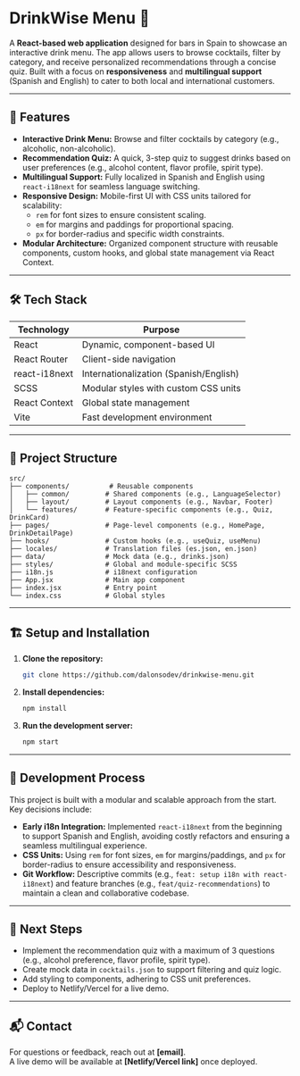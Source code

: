 # DrinkWise Menu 🍹

A **React-based web application** designed for bars in Spain to showcase an interactive drink menu. The app allows users to browse cocktails, filter by category, and receive personalized recommendations through a concise quiz. Built with a focus on **responsiveness** and **multilingual support** (Spanish and English) to cater to both local and international customers.

---

## 🚀 Features

- **Interactive Drink Menu:** Browse and filter cocktails by category (e.g., alcoholic, non-alcoholic).
- **Recommendation Quiz:** A quick, 3-step quiz to suggest drinks based on user preferences (e.g., alcohol content, flavor profile, spirit type).
- **Multilingual Support:** Fully localized in Spanish and English using `react-i18next` for seamless language switching.
- **Responsive Design:** Mobile-first UI with CSS units tailored for scalability:
   - `rem` for font sizes to ensure consistent scaling.
   - `em` for margins and paddings for proportional spacing.
   - `px` for border-radius and specific width constraints.
- **Modular Architecture:** Organized component structure with reusable components, custom hooks, and global state management via React Context.

---

## 🛠️ Tech Stack

| Technology      | Purpose                                      |
|-----------------|----------------------------------------------|
| React           | Dynamic, component-based UI                  |
| React Router    | Client-side navigation                       |
| react-i18next   | Internationalization (Spanish/English)       |
| SCSS            | Modular styles with custom CSS units         |
| React Context   | Global state management                      |
| Vite            | Fast development environment                 |

---

## 📂 Project Structure

```
src/
├── components/          # Reusable components
│   ├── common/         # Shared components (e.g., LanguageSelector)
│   ├── layout/         # Layout components (e.g., Navbar, Footer)
│   └── features/       # Feature-specific components (e.g., Quiz, DrinkCard)
├── pages/              # Page-level components (e.g., HomePage, DrinkDetailPage)
├── hooks/              # Custom hooks (e.g., useQuiz, useMenu)
├── locales/            # Translation files (es.json, en.json)
├── data/               # Mock data (e.g., drinks.json)
├── styles/             # Global and module-specific SCSS
├── i18n.js             # i18next configuration
├── App.jsx             # Main app component
├── index.jsx           # Entry point
└── index.css           # Global styles
```

---

## 🏗️ Setup and Installation

1. **Clone the repository:**
    ```bash
    git clone https://github.com/dalonsodev/drinkwise-menu.git
    ```

2. **Install dependencies:**
    ```bash
    npm install
    ```

3. **Run the development server:**
    ```bash
    npm start
    ```

---

## 🔄 Development Process

This project is built with a modular and scalable approach from the start. Key decisions include:

- **Early i18n Integration:** Implemented `react-i18next` from the beginning to support Spanish and English, avoiding costly refactors and ensuring a seamless multilingual experience.
- **CSS Units:** Using `rem` for font sizes, `em` for margins/paddings, and `px` for border-radius to ensure accessibility and responsiveness.
- **Git Workflow:** Descriptive commits (e.g., `feat: setup i18n with react-i18next`) and feature branches (e.g., `feat/quiz-recommendations`) to maintain a clean and collaborative codebase.

---

## 📅 Next Steps

- Implement the recommendation quiz with a maximum of 3 questions (e.g., alcohol preference, flavor profile, spirit type).
- Create mock data in `cocktails.json` to support filtering and quiz logic.
- Add styling to components, adhering to CSS unit preferences.
- Deploy to Netlify/Vercel for a live demo.

---

## 📬 Contact

For questions or feedback, reach out at **[email]**.  
A live demo will be available at **[Netlify/Vercel link]** once deployed.